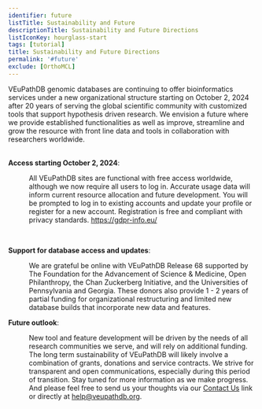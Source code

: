 ```yaml
---
identifier: future
listTitle: Sustainability and Future 
descriptionTitle: Sustainability and Future Directions
listIconKey: hourglass-start
tags: [tutorial]
title: Sustainability and Future Directions
permalink: '#future'
exclude: [OrthoMCL]
---
```

<style>
p.indent {
    margin-left: 3em
}

</style>
VEuPathDB genomic databases are continuing to offer bioinformatics services under a new organizational structure starting on October 2, 2024 after 20 years of serving the global scientific community with customized tools that support hypothesis driven research. We envision a future where we provide established functionalities as well as improve, streamline and grow the resource with front line data and tools in collaboration with researchers worldwide.<br><br>

<b>Access starting October 2, 2024</b>:<br>
   <p class="indent">All VEuPathDB sites are functional with free access worldwide, although we now require all users to log in. Accurate usage data will inform current resource allocation and future development. You will be prompted to log in to existing accounts and update your profile or register for a new account. Registration is free and compliant with privacy standards. <a href="https://gdpr-info.eu/">https://gdpr-info.eu/</a>  </p>
<br>

<b>Support for database access and updates</b>: <br>
   <p class="indent">We are grateful be online with VEuPathDB Release 68 supported by The Foundation for the Advancement of Science & Medicine, Open Philanthropy, the Chan Zuckerberg Initiative, and the Universities of Pennsylvania and Georgia. These donors also provide 1 - 2 years of partial funding for organizational restructuring and limited new database builds that incorporate new data and features.  </p>


<b>Future outlook</b>: <br>
   <p class="indent">New tool and feature development will be driven by the needs of all research communities we serve, and will rely on additional funding. The long term sustainability of VEuPathDB will likely involve a combination of grants, donations and service contracts. We strive for transparent and open communications, especially during this period of transition. Stay tuned for more information as we make progress. And please feel free to send us your thoughts via our <a href="/a/app/contact-us">Contact Us</a> link or directly at <a href="mailto:help@veupathdb.org">help@veupathdb.org</a>. </p>


   
